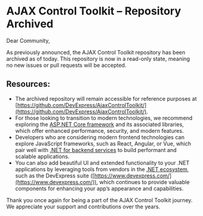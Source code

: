 # AJAX Control Toolkit – Repository Archived

Dear Community,

As previously announced, the AJAX Control Toolkit repository has been archived as of today. This repository is now in a read-only state, meaning no new issues or pull requests will be accepted.

## Resources:

* The archived repository will remain accessible for reference purposes at [https://github.com/DevExpress/AjaxControlToolkit/](https://github.com/DevExpress/AjaxControlToolkit/).
* For those looking to transition to modern technologies, we recommend exploring the [ASP.NET Core framework](https://dotnet.microsoft.com/apps/aspnet) and its associated libraries, which offer enhanced performance, security, and modern features.
* Developers who are considering modern frontend technologies can explore JavaScript frameworks, such as React, Angular, or Vue, which pair well with [.NET for backend services](https://dotnet.microsoft.com/apps/aspnet/apis) to build performant and scalable applications.
* You can also add beautiful UI and extended functionality to your .NET applications by leveraging tools from vendors in the [.NET ecosystem](https://dotnet.microsoft.com/platform/community), such as the DevExpress suite ([https://www.devexpress.com/](https://www.devexpress.com/)), which continues to provide valuable components for enhancing your app’s appearance and capabilities.

Thank you once again for being a part of the AJAX Control Toolkit journey. We appreciate your support and contributions over the years.
